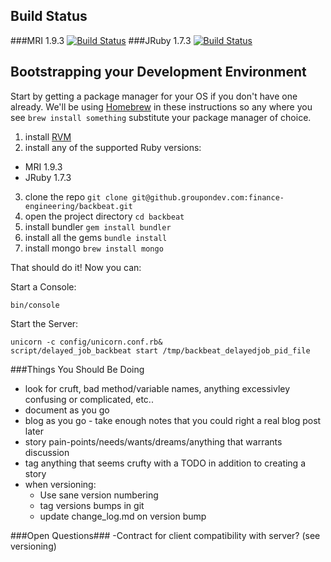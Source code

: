 ## Build Status
###MRI 1.9.3  [![Build Status](https://ci.groupondev.com/view/Finance/job/Backbeat-Master/badge/icon)](https://ci.groupondev.com/view/Finance/job/Backbeat-Master/)
###JRuby 1.7.3  [![Build Status](https://ci.groupondev.com/view/Finance/job/Backbeat-JRuby-Master/badge/icon)](https://ci.groupondev.com/view/Finance/job/Backbeat-JRuby-Master/)

## Bootstrapping your Development Environment

Start by getting a package manager for your OS if you don't have one already. We'll be using [Homebrew](http://mxcl.github.com/homebrew/) in these instructions so any where you see ```brew install something``` substitute your package manager of choice.

1. install [RVM](https://rvm.io/rvm/install/)
2. install any of the supported Ruby versions:
  * MRI 1.9.3
  * JRuby 1.7.3
3. clone the repo ```git clone git@github.groupondev.com:finance-engineering/backbeat.git```
4. open the project directory ```cd backbeat```
5. install bundler ```gem install bundler```
6. install all the gems ```bundle install```
7. install mongo ```brew install mongo```

That should do it! Now you can:

Start a Console:
```
bin/console
```

Start the Server:
```
unicorn -c config/unicorn.conf.rb&
script/delayed_job_backbeat start /tmp/backbeat_delayedjob_pid_file
```

###Things You Should Be Doing
- look for cruft, bad method/variable names, anything excessivley confusing or complicated, etc..
- document as you go
- blog as you go - take enough notes that you could right a real blog post later
- story pain-points/needs/wants/dreams/anything that warrants discussion 
- tag anything that seems crufty with a TODO in addition to creating a story
- when versioning:
  - Use sane version numbering
  - tag versions bumps in git
  - update change_log.md on version bump

###Open Questions###
-Contract for client compatibility with server? (see versioning)
